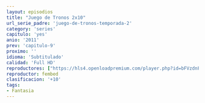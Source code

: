 ```yaml
---
layout: episodios
title: "Juego de Tronos 2x10"
url_serie_padre: 'juego-de-tronos-temporada-2'
category: 'series'
capitulo: 'yes'
anio: '2011'
prev: 'capitulo-9'
proximo: ''
idioma: 'Subtitulado'
calidad: 'Full HD'
reproductores: ["https://hls4.openloadpremium.com/player.php?id=bFVzdnFtbTRVZFI2TjFYc0dKMkJ6dmtxOHJ3YUw3RG1VWEpQL1ZrWitWWmhnbWlkcXF0Y1I1R1BXcnBMc0hINkE5RjBwRTkrWGpJclpnd29iMmV4bVE9PQ&sub=https://sub.cuevana2.io/vtt-sub/sub7/Game.Of.Thrones.S02E10.vtt"]
reproductor: fembed
clasificacion: '+10'
tags:
- Fantasia
---
```












